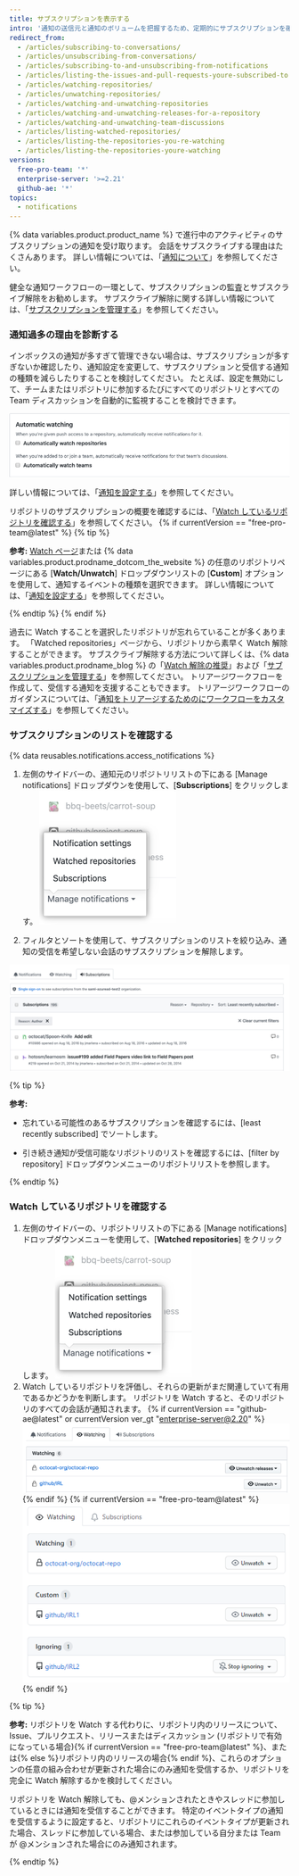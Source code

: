 ```yaml
---
title: サブスクリプションを表示する
intro: '通知の送信元と通知のボリュームを把握するため、定期的にサブスクリプションを確認し、リポジトリを Watch することをお勧めします。'
redirect_from:
  - /articles/subscribing-to-conversations/
  - /articles/unsubscribing-from-conversations/
  - /articles/subscribing-to-and-unsubscribing-from-notifications
  - /articles/listing-the-issues-and-pull-requests-youre-subscribed-to
  - /articles/watching-repositories/
  - /articles/unwatching-repositories/
  - /articles/watching-and-unwatching-repositories
  - /articles/watching-and-unwatching-releases-for-a-repository
  - /articles/watching-and-unwatching-team-discussions
  - /articles/listing-watched-repositories/
  - /articles/listing-the-repositories-you-re-watching
  - /articles/listing-the-repositories-youre-watching
versions:
  free-pro-team: '*'
  enterprise-server: '>=2.21'
  github-ae: '*'
topics:
  - notifications
---
```


{% data variables.product.product_name %} で進行中のアクティビティのサブスクリプションの通知を受け取ります。 会話をサブスクライブする理由はたくさんあります。 詳しい情報については、「[通知について](/github/managing-subscriptions-and-notifications-on-github/about-notifications#notifications-and-subscriptions)」を参照してください。

健全な通知ワークフローの一環として、サブスクリプションの監査とサブスクライブ解除をお勧めします。 サブスクライブ解除に関する詳しい情報については、「[サブスクリプションを管理する](/github/managing-subscriptions-and-notifications-on-github/managing-your-subscriptions)」を参照してください。

### 通知過多の理由を診断する

インボックスの通知が多すぎて管理できない場合は、サブスクリプションが多すぎないか確認したり、通知設定を変更して、サブスクリプションと受信する通知の種類を減らしたりすることを検討してください。 たとえば、設定を無効にして、チームまたはリポジトリに参加するたびにすべてのリポジトリとすべての Team ディスカッションを自動的に監視することを検討できます。

![自動 Watch](/assets/images/help/notifications-v2/automatic-watching-example.png)

詳しい情報については、「[通知を設定する](/github/managing-subscriptions-and-notifications-on-github/configuring-notifications#automatic-watching)」を参照してください。

リポジトリのサブスクリプションの概要を確認するには、「[Watch しているリポジトリを確認する](#reviewing-repositories-that-youre-watching)」を参照してください。
{% if currentVersion == "free-pro-team@latest" %}
{% tip %}

**参考:** [Watch ページ](https://github.com/watching)または {% data variables.product.prodname_dotcom_the_website %} の任意のリポジトリページにある [**Watch/Unwatch**] ドロップダウンリストの [**Custom**] オプションを使用して、通知するイベントの種類を選択できます。 詳しい情報については、「[通知を設定する](/github/managing-subscriptions-and-notifications-on-github/configuring-notifications#configuring-your-watch-settings-for-an-individual-repository)」を参照してください。

{% endtip %}
{% endif %}

過去に Watch することを選択したリポジトリが忘れらていることが多くあります。 「Watched repositories」ページから、リポジトリから素早く Watch 解除することができます。 サブスクライブ解除する方法について詳しくは、{% data variables.product.prodname_blog %} の「[Watch 解除の推奨](https://github.blog/changelog/2020-11-10-unwatch-recommendations/)」および「[サブスクリプションを管理する](/github/managing-subscriptions-and-notifications-on-github/managing-your-subscriptions)」を参照してください。 トリアージワークフローを作成して、受信する通知を支援することもできます。 トリアージワークフローのガイダンスについては、「[通知をトリアージするためのにワークフローをカスタマイズする](/github/managing-subscriptions-and-notifications-on-github/customizing-a-workflow-for-triaging-your-notifications)」を参照してください。

### サブスクリプションのリストを確認する

{% data reusables.notifications.access_notifications %}
1. 左側のサイドバーの、通知元のリポジトリリストの下にある [Manage notifications] ドロップダウンを使用して、[**Subscriptions**] をクリックします。 ![[Manage notifications] ドロップダウンメニューオプション](/assets/images/help/notifications-v2/manage-notifications-options.png)

2. フィルタとソートを使用して、サブスクリプションのリストを絞り込み、通知の受信を希望しない会話のサブスクリプションを解除します。

  ![サブスクリプションページ](/assets/images/help/notifications-v2/all-subscriptions.png)

{% tip %}

**参考:**
- 忘れている可能性のあるサブスクリプションを確認するには、[least recently subscribed] でソートします。

- 引き続き通知が受信可能なリポジトリのリストを確認するには、[filter by repository] ドロップダウンメニューのリポジトリリストを参照します。

{% endtip %}

### Watch しているリポジトリを確認する

1. 左側のサイドバーの、リポジトリリストの下にある [Manage notifications] ドロップダウンメニューを使用して、[**Watched repositories**] をクリックします。 ![[Manage notifications] ドロップダウンメニューオプション](/assets/images/help/notifications-v2/manage-notifications-options.png)
2. Watch しているリポジトリを評価し、それらの更新がまだ関連していて有用であるかどうかを判断します。 リポジトリを Watch すると、そのリポジトリのすべての会話が通知されます。
{% if currentVersion == "github-ae@latest" or currentVersion ver_gt "enterprise-server@2.20" %}
  ![Watch対象の通知ページ](/assets/images/help/notifications-v2/watched-notifications.png)
{% endif %}
{% if currentVersion == "free-pro-team@latest" %}
  ![Watch対象の通知ページ](/assets/images/help/notifications-v2/watched-notifications-custom.png)
{% endif %}

  {% tip %}

  **参考:** リポジトリを Watch する代わりに、リポジトリ内のリリースについて、Issue、プルリクエスト、リリースまたはディスカッション (リポジトリで有効になっている場合){% if currentVersion == "free-pro-team@latest" %}、または{% else %}リポジトリ内のリリースの場合{% endif %}、これらのオプションの任意の組み合わせが更新された場合にのみ通知を受信するか、リポジトリを完全に Watch 解除するかを検討してください。

  リポジトリを Watch 解除しても、@メンションされたときやスレッドに参加しているときには通知を受信することができます。 特定のイベントタイプの通知を受信するように設定すると、リポジトリにこれらのイベントタイプが更新された場合、スレッドに参加している場合、または参加している自分または Team が @メンションされた場合にのみ通知されます。

  {% endtip %}
